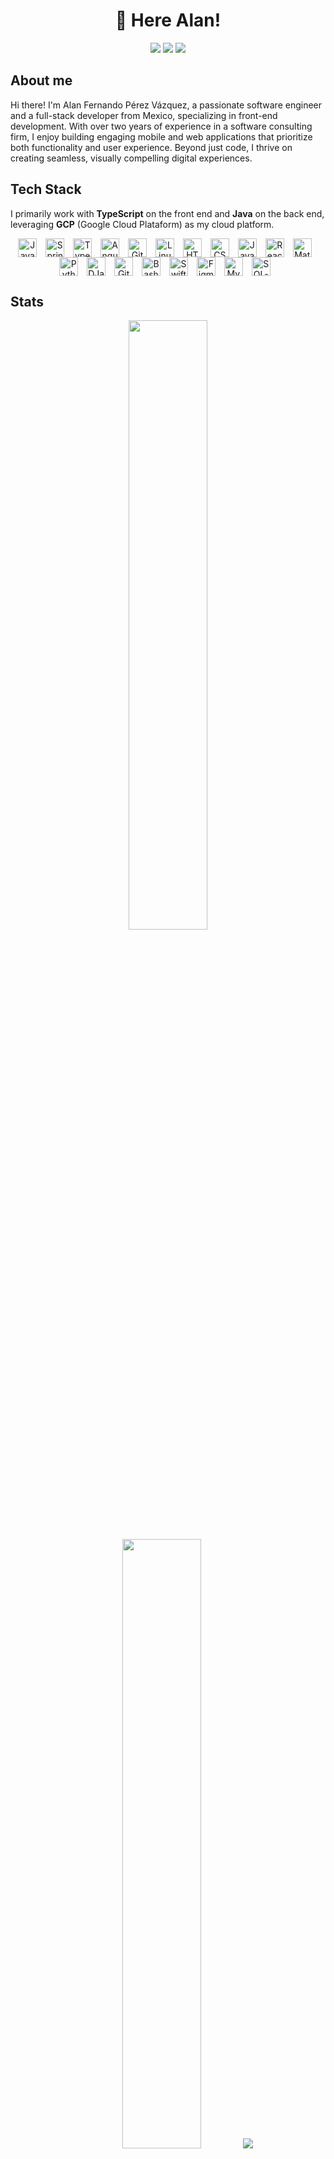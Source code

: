 <h1 align='center'>👋 Here Alan!</h1>
<p align='center'>
<a href="https://wakatime.com/@be7260bf-9a26-4606-a1bc-addac26f594e"><img src="https://wakatime.com/badge/user/be7260bf-9a26-4606-a1bc-addac26f594e.svg"/></a>
<a href="https://visitorbadge.io/status?path=alawpak%2Falawpak"><img src="https://api.visitorbadge.io/api/visitors?path=alawpak%2Falawpak&label=👻 %20 Total%20Visitors&countColor=%23263759&style=flat&labelStyle=none" /></a>
<a href="https://github.com/alawpak?tab=repositories"><img src="https://img.shields.io/github/stars/alawpak?style=flat&logo=github&label=Total%20Stars&color=teal"/></a>
</p>

## About me
Hi there! I'm Alan Fernando Pérez Vázquez, a passionate software engineer and a full-stack developer from Mexico, specializing in front-end development. With over two years of experience in a software consulting firm, I enjoy building engaging mobile and web applications that prioritize both functionality and user experience. Beyond just code, I thrive on creating seamless, visually compelling digital experiences.

## Tech Stack
<p>I primarily work with <strong>TypeScript</strong> on the front end and <strong>Java</strong> on the back end, leveraging <strong>GCP</strong> (Google Cloud Plataform) as my cloud platform.</p>
<p align = "center">
  <img align="center" alt="Java" width="30px" style="padding-right:10px;" src="https://cdn.jsdelivr.net/gh/devicons/devicon/icons/java/java-original.svg"/>
  <img align="center" alt="Spring" width="30px" style="padding-right:10px;" src="https://cdn.jsdelivr.net/gh/devicons/devicon/icons/spring/spring-original.svg" />
  <img align="center" alt="TypeScript" width="30px" style="padding-right:10px;" src="https://cdn.jsdelivr.net/gh/devicons/devicon/icons/typescript/typescript-plain.svg" />
  <img align="center" alt="Angular" width="30px" style="padding-right:10px;" src="https://cdn.jsdelivr.net/gh/devicons/devicon/icons/angularjs/angularjs-plain.svg" />
  <img align="center" alt="Git" width="30px" style="padding-right:10px;" src="https://cdn.jsdelivr.net/gh/devicons/devicon/icons/git/git-original.svg" />
  <img align="center" alt="Linux" width="30px" style="padding-right:10px;" src="https://cdn.jsdelivr.net/gh/devicons/devicon/icons/linux/linux-original.svg" />
  <img align="center" alt="HTML" width="30px" style="padding-right:10px;" src="https://cdn.jsdelivr.net/gh/devicons/devicon/icons/html5/html5-plain.svg" />
  <img align="center" alt="CSS" width="30px" style="padding-right:10px;" src="https://cdn.jsdelivr.net/gh/devicons/devicon/icons/css3/css3-plain.svg" />
  <img align="center" alt="JavaScript" width="30px" style="padding-right:10px;" src="https://cdn.jsdelivr.net/gh/devicons/devicon/icons/javascript/javascript-plain.svg" />
  <img align="center" alt="React" width="30px" style="padding-right:10px;" src="https://cdn.jsdelivr.net/gh/devicons/devicon/icons/react/react-original.svg" />
  <img align="center" alt="Material-UI" width="30px" style="padding-right:10px;" src="https://cdn.jsdelivr.net/gh/devicons/devicon/icons/materialui/materialui-original.svg" />
  <img align="center" alt="Python" width="30px" style="padding-right:10px;" src="https://cdn.jsdelivr.net/gh/devicons/devicon/icons/python/python-plain.svg" />
  <img align="center" alt="DJango" width="30px" style="padding-right:10px;" src="https://cdn.jsdelivr.net/gh/devicons/devicon/icons/django/django-plain.svg" />
  <img align="center" alt="GitHub" width="30px" style="padding-right:10px;" src="https://cdn.jsdelivr.net/gh/devicons/devicon/icons/github/github-original.svg" />
  <img align="center" alt="Bash" width="30px" style="padding-right:10px;" src="https://cdn.jsdelivr.net/gh/devicons/devicon/icons/bash/bash-original.svg" />
  <img align="center" alt="Swift" width="30px" style="padding-right:10px;" src="https://cdn.jsdelivr.net/gh/devicons/devicon/icons/swift/swift-original.svg" />
  <img align="center" alt="Figma" width="30px" style="padding-right:10px;" src="https://cdn.jsdelivr.net/gh/devicons/devicon/icons/figma/figma-original.svg" />
  <img align="center" alt="Mysql" width="30px" style="padding-right:10px;" src="https://cdn.jsdelivr.net/gh/devicons/devicon/icons/mysql/mysql-original.svg" />
  <img align="center" alt="SQL-Server" width="30px" style="padding-right:10px;" src="https://cdn.jsdelivr.net/gh/devicons/devicon/icons/microsoftsqlserver/microsoftsqlserver-original.svg" />
</p>

## Stats
<p align="center">
    <img height="50%" width="auto" src ="https://github-readme-stats.vercel.app/api?username=alawpak&show_icons=true&count_private=true&theme=tokyonight&hide_border=true&hide=issues,contribs&bg_color=00000000">
    <img height="50%" width="auto" src ="https://github-readme-stats.vercel.app/api/top-langs/?username=alawpak&layout=compact&hide_border=true&theme=tokyonight&bg_color=00000000&langs_count=6">
    <img src ="https://github-readme-streak-stats.herokuapp.com?user=alawpak&theme=tokyonight&hide_border=true&background=FFFFFF00">
</p>


<!--
**Alawpak/Alawpak** is a ✨ _special_ ✨ repository because its `README.md` (this file) appears on your GitHub profile.

Here are some ideas to get you started:

- 🔭 I’m currently working on ...
- 🌱 I’m currently learning ...
- 👯 I’m looking to collaborate on ...
- 🤔 I’m looking for help with ...
- 💬 Ask me about ...
- 📫 How to reach me: ...
- 😄 Pronouns: ...
- ⚡ Fun fact: ...
-->
